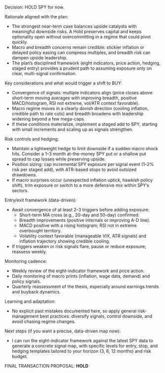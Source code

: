 Decision: HOLD SPY for now.

Rationale aligned with the plan:
- The strongest near-term case balances upside catalysts with meaningful downside risks. A Hold preserves capital and keeps optionality open without overcommitting in a regime that could pivot quickly.
- Macro and breadth concerns remain credible: stickier inflation or delayed policy easing can compress multiples, and breadth risk can dampen upside leadership.
- The plan’s disciplined framework (eight indicators, price action, hedging, staged entry) provides a prudent path to assuming exposure only on clear, multi-signal confirmation.

Key considerations and what would trigger a shift to BUY:
- Convergence of signals: multiple indicators align (price closes above short-term moving averages with improving breadth, positive MACD/histogram, RSI not extreme, vol/ATR context favorable).
- Macro regime moves in a clearly dovish direction (cooling inflation, credible path to rate cuts) and breadth broadens with leadership widening beyond a few mega-caps.
- If these conditions materialize, implement a staged add to SPY, starting with small increments and scaling up as signals strengthen.

Risk controls and hedging:
- Maintain a lightweight hedge to limit downside if a sudden macro shock hits. Consider a 1–3 month at-the-money SPY put or a shallow put spread to cap losses while preserving upside.
- Position sizing: cap incremental SPY exposure per signal event (1–2% risk per staged add), with ATR-based stops to avoid outsized drawdowns.
- If macro surprises occur (unexpected inflation uptick, hawkish policy shift), trim exposure or switch to a more defensive mix within SPY’s sectors.

Entry/exit framework (data-driven):
- Await convergence of at least 2–3 triggers before adding exposure:
  - Short-term MA cross (e.g., 20-day and 50-day) confirmed.
  - Breadth improvements (positive internals or improving A-D line).
  - MACD positive with a rising histogram; RSI not in extreme overbought territory.
  - Volatility context favorable (manageable VIX, ATR signals) and inflation trajectory showing credible cooling.
- If triggers weaken or risk signals flare, pause or reduce exposure; reassess weekly.

Monitoring cadence:
- Weekly review of the eight-indicator framework and price action.
- Daily monitoring of macro prints (inflation, wage data, demand) and policy signals.
- Quarterly reassessment of the thesis, especially around earnings trends and buyback dynamics.

Learning and adaptation:
- No explicit past mistakes documented here, so apply general risk-management best practices: diversify signals, control downside, and avoid chasing regime changes.

Next steps (if you want a precise, data-driven map now):
- I can run the eight-indicator framework against the latest SPY data to generate a concrete signal map, with specific levels for entry, stop, and hedging templates tailored to your horizon (3, 6, 12 months) and risk budget.

FINAL TRANSACTION PROPOSAL: **HOLD**